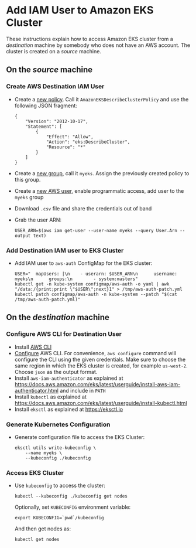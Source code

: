 # Add IAM User to Amazon EKS Cluster

These instructions explain how to access Amazon EKS cluster from a _destination_ machine by somebody who does not have an AWS account. The cluster is created on a _source_ machine.

## On the _source_ machine

### Create AWS Destination IAM User

- Create a [new policy](https://console.aws.amazon.com/iam/home?region=us-west-2#/policies). Call it `AmazonEKSDescribeClusterPolicy` and use the following JSON fragment:

	```
	{
	    "Version": "2012-10-17",
	    "Statement": [
	        {
	            "Effect": "Allow",
	            "Action": "eks:DescribeCluster",
	            "Resource": "*"
	        }
	    ]
	}
	```

- Create a [new group](https://console.aws.amazon.com/iam/home?region=us-west-2#/groups), call it `myeks`. Assign the previously created policy to this group.
- Create a [new AWS user](https://console.aws.amazon.com/iam/home?region=us-west-2#/users), enable programmatic access, add user to the `myeks` group
- Download `.csv` file and share the credentials out of band
- Grab the user ARN:

	```
	USER_ARN=$(aws iam get-user --user-name myeks --query User.Arn --output text)
	```

### Add Destination IAM user to EKS Cluster

- Add IAM user to `aws-auth` ConfigMap for the EKS cluster:

	```
	USER="  mapUsers: |\n    - userarn: $USER_ARN\n      username: myeks\n      groups:\n        - system:masters"
	kubectl get -n kube-system configmap/aws-auth -o yaml | awk "/data:/{print;print \"$USER\";next}1" > /tmp/aws-auth-patch.yml
	kubectl patch configmap/aws-auth -n kube-system --patch "$(cat /tmp/aws-auth-patch.yml)"
	```

## On the _destination_ machine

### Configure AWS CLI for Destination User

- Install [AWS CLI](https://docs.aws.amazon.com/cli/latest/userguide/cli-chap-install.html)
- [Configure](https://docs.aws.amazon.com/cli/latest/userguide/cli-chap-configure.html) AWS CLI. For convenience, `aws configure` command will configure the CLI using the given credentials. Make sure to choose the same region in which the EKS cluster is created, for example `us-west-2`. Choose `json` as the output format.
- Install `aws-iam-authenticator` as explained at https://docs.aws.amazon.com/eks/latest/userguide/install-aws-iam-authenticator.html and include in `PATH`
- Install `kubectl` as explained at https://docs.aws.amazon.com/eks/latest/userguide/install-kubectl.html
- Install `eksctl` as explained at https://eksctl.io

### Generate Kubernetes Configuration

- Generate configuration file to access the EKS Cluster:

	```
	eksctl utils write-kubeconfig \
		--name myeks \
		--kubeconfig ./kubeconfig
	```

### Access EKS Cluster

- Use `kubeconfig` to access the cluster:

	```
	kubectl --kubeconfig ./kubeconfig get nodes
	```

	Optionally, set `KUBECONFIG` environment variable:

	```
	export KUBECONFIG=`pwd`/kubeconfig
	```

	And then get nodes as:

	```
	kubectl get nodes
	```


